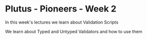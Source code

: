 # Plutus - Pioneers - Week 2

In this week's lectures we learn about Validation Scripts

We learn about Typed and Untyped Validators and how to use them
